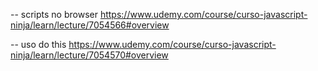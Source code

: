 


-- scripts no browser
https://www.udemy.com/course/curso-javascript-ninja/learn/lecture/7054566#overview


-- uso do this
https://www.udemy.com/course/curso-javascript-ninja/learn/lecture/7054570#overview